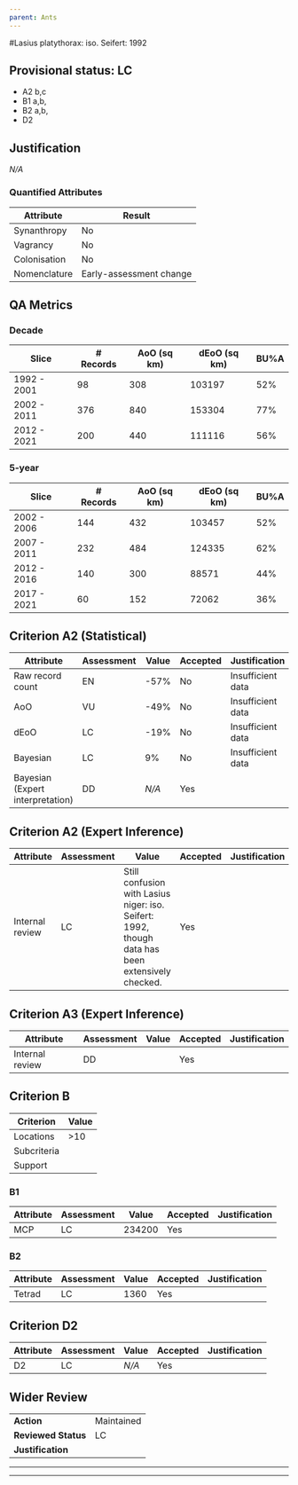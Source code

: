 ```yaml
---
parent: Ants
---
```

#Lasius platythorax: iso. Seifert: 1992
## Provisional status: LC
- A2 b,c
- B1 a,b, 
- B2 a,b, 
- D2

## Justification
*N/A*
### Quantified Attributes
|Attribute|Result|
|---|---|
|Synanthropy|No|
|Vagrancy|No|
|Colonisation|No|
|Nomenclature|Early-assessment change|
## QA Metrics
### Decade
| Slice | # Records | AoO (sq km) | dEoO (sq km) |BU%A |
|---|---|---|---|---|
|1992 - 2001|98|308|103197|52%|
|2002 - 2011|376|840|153304|77%|
|2012 - 2021|200|440|111116|56%|
### 5-year
| Slice | # Records | AoO (sq km) | dEoO (sq km) |BU%A |
|---|---|---|---|---|
|2002 - 2006|144|432|103457|52%|
|2007 - 2011|232|484|124335|62%|
|2012 - 2016|140|300|88571|44%|
|2017 - 2021|60|152|72062|36%|
## Criterion A2 (Statistical)
|Attribute|Assessment|Value|Accepted|Justification
|---|---|---|---|---|
|Raw record count|EN|-57%|No|Insufficient data|
|AoO|VU|-49%|No|Insufficient data|
|dEoO|LC|-19%|No|Insufficient data|
|Bayesian|LC|9%|No|Insufficient data|
|Bayesian (Expert interpretation)|DD|*N/A*|Yes||
## Criterion A2 (Expert Inference)
|Attribute|Assessment|Value|Accepted|Justification
|---|---|---|---|---|
|Internal review|LC|Still confusion with Lasius niger: iso. Seifert: 1992, though data has been extensively checked.|Yes||
## Criterion A3 (Expert Inference)
|Attribute|Assessment|Value|Accepted|Justification
|---|---|---|---|---|
|Internal review|DD||Yes||
## Criterion B
|Criterion| Value|
|---|---|
|Locations|>10|
|Subcriteria||
|Support||
### B1
|Attribute|Assessment|Value|Accepted|Justification
|---|---|---|---|---|
|MCP|LC|234200|Yes||
### B2
|Attribute|Assessment|Value|Accepted|Justification
|---|---|---|---|---|
|Tetrad|LC|1360|Yes||
## Criterion D2
|Attribute|Assessment|Value|Accepted|Justification
|---|---|---|---|---|
|D2|LC|*N/A*|Yes||
## Wider Review
|  |  |
|---|---|
|**Action**|Maintained|
|**Reviewed Status**|LC|
|**Justification**||
---
 ---
 <br><br>
 
